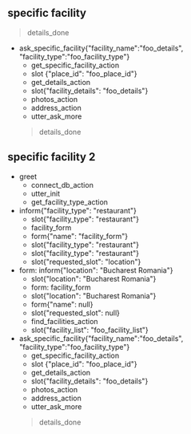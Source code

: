 ## specific facility
> details_done
* ask_specific_facility{"facility_name":"foo_details", "facility_type":"foo_facility_type"}
    - get_specific_facility_action
    - slot {"place_id": "foo_place_id"}
    - get_details_action
    - slot{"facility_details": "foo_details"}
    - photos_action
    - address_action
    - utter_ask_more
    > details_done

## specific facility 2
* greet
    - connect_db_action
    - utter_init
    - get_facility_type_action
* inform{"facility_type": "restaurant"}
    - slot{"facility_type": "restaurant"}
    - facility_form
    - form{"name": "facility_form"}
    - slot{"facility_type": "restaurant"}
    - slot{"facility_type": "restaurant"}
    - slot{"requested_slot": "location"}
* form: inform{"location": "Bucharest Romania"}
    - slot{"location": "Bucharest Romania"}
    - form: facility_form
    - slot{"location": "Bucharest Romania"}
    - form{"name": null}
    - slot{"requested_slot": null}
    - find_facilities_action
    - slot{"facility_list": "foo_facility_list"}
* ask_specific_facility{"facility_name":"foo_details", "facility_type":"foo_facility_type"}
    - get_specific_facility_action
    - slot {"place_id": "foo_place_id"}
    - get_details_action
    - slot{"facility_details": "foo_details"}
    - photos_action
    - address_action
    - utter_ask_more
    > details_done
